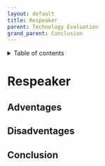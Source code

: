 ```yaml
---
layout: default
title: Respeaker
parent: Technology Evaluation
grand_parent: Conclusion
---
```


<details close markdown="block">
  <summary>
    Table of contents
  </summary>
  {: .text-delta }
1. TOC
{:toc}
</details>


# Respeaker

## Adventages

## Disadventages

## Conclusion